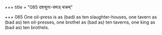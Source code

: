 +++
title = "085 दशसूना-समञ् चक्रम्"

+++
085	One oil-press is as (bad) as ten slaughter-houses, one tavern as (bad as) ten oil-presses, one brothel as (bad as) ten taverns, one king as (bad as) ten brothels.